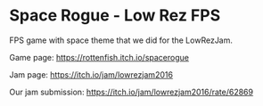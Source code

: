 # Space Rogue - Low Rez FPS
FPS game with space theme that we did for the LowRezJam.

Game page: https://rottenfish.itch.io/spacerogue

Jam page: https://itch.io/jam/lowrezjam2016

Our jam submission: https://itch.io/jam/lowrezjam2016/rate/62869
